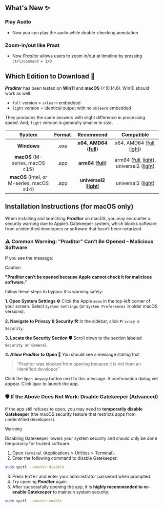 ## What's New ✨
### Play Audio
- Now you can play the audio while double-checking annotation

### Zoom-in/out like Praat
- Now _Praditor_ allows users to zoom in/out at timeline by pressing `ctrl/command + I/O`



## Which Edition to Download 🛒
_**Praditor**_ has been tested on **Win11** and **macOS** (≥10.14.6). Win10 should work as well.
- `full` version = `sklearn` embedded
- `light` version = identical output with no `sklearn` embedded

They produces the same answers with slight difference in processing speed. And, `light` version is generally smaller in size.

| System | Format | Recommend | Compatible |
|:---:|:---:|:---:|:---:|
| **Windows** | .exe |**x64, AMD64** (**[full](https://github.com/Paradeluxe/Praditor/releases/download/v1.3.0/Praditor_v1.3.0_win.exe)**) | x64, AMD64 ([full](https://github.com/Paradeluxe/Praditor/releases/download/v1.3.0/Praditor_v1.3.0_win.exe), [light](https://github.com/Paradeluxe/Praditor/releases/download/v1.3.0/Praditor_v1.3.0_win_light.exe)) |
| **macOS** (M-series, macOS ≥15) | .app |  **arm64** (**[full](https://github.com/Paradeluxe/Praditor/releases/download/v1.3.0/Praditor_v1.3.0_mac_arm64.tar.gz)**) | arm64 ([full](https://github.com/Paradeluxe/Praditor/releases/download/v1.3.0/Praditor_v1.3.0_mac_arm64.tar.gz), [light](https://github.com/Paradeluxe/Praditor/releases/download/v1.3.0/Praditor_v1.3.0_mac_arm64_light.tar.gz)), universal2 ([light](https://github.com/Paradeluxe/Praditor/releases/download/v1.3.0/Praditor_v1.3.0_mac_universal2_light.tar.gz))  |
| **macOS** (Intel, or M-series,  macOS ≤14) | .app | **universal2** (**[light](https://github.com/Paradeluxe/Praditor/releases/download/v1.3.0/Praditor_v1.3.0_mac_universal2_light.tar.gz)**) | universal2 ([light](https://github.com/Paradeluxe/Praditor/releases/download/v1.3.0/Praditor_v1.3.0_mac_universal2_light.tar.gz))  |


## Installation Instructions (for macOS only)
When installing and launching **_Praditor_** on macOS, you may encounter a security warning due to Apple’s Gatekeeper system, which blocks software from unidentified developers or software that hasn’t been notarized.

### :warning: Common Warning: "Praditor" Can’t Be Opened – Malicious Software
If you see the message:

> [!CAUTION]
> **"Praditor can’t be opened because Apple cannot check it for malicious software."**

follow these steps to bypass this warning safely:

**1. Open System Settings ⚙️** Click the Apple `menu` in the top-left corner of your screen. Select `System Settings` (or `System Preferences` in older macOS versions).

**2. Navigate to Privacy & Security 🛠️** In the sidebar, click `Privacy & Security`.

**3. Locate the Security Section 🛡️** Scroll down to the section labeled `Security or General`.

**4. Allow _Praditor_ to Open 📁** You should see a message stating that 

> “Praditor was blocked from opening because it is not from an identified developer.”

Click the `Open Anyway` button next to this message. A confirmation dialog will appear. Click `Open` to launch the app.

### 🛡️ If the Above Does Not Work: Disable Gatekeeper (Advanced)

If the app still refuses to open, you may need to **temporarily disable Gatekeeper** (the macOS security feature that restricts apps from unidentified developers).

> [!WARNING]  
> Disabling Gatekeeper lowers your system security and should only be done temporarily for trusted software.

1.	Open `Terminal` (Applications > Utilities > Terminal).
2.	Enter the following command to disable Gatekeeper:
```bash
sudo spctl --master-disable
```
3.	Press <kbd>Enter</kbd> and enter your administrator password when prompted.
4.	Try opening _**Praditor**_ again.
5.	After successfully opening the app, it is **highly recommended to re-enable Gatekeeper** to maintain system security:
```bash
sudo spctl --master-enable
```

